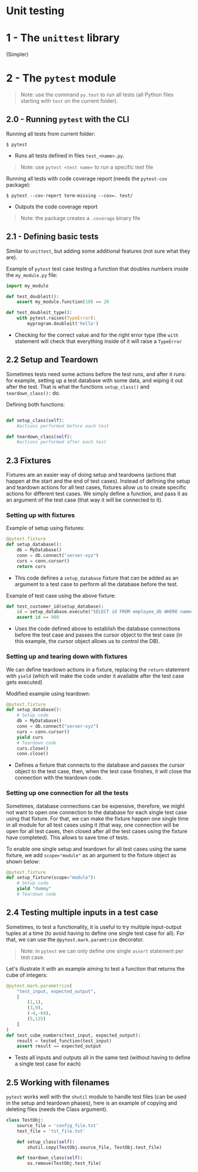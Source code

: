 # Unit testing

# 1 - The `unittest` library
(Simpler)

# 2 - The `pytest` module
> Note: use the command `py.test` to run all tests (all Python files starting with `test` on the current folder).

## 2.0 - Running `pytest` with the CLI
Running all tests from current folder:
```
$ pytest
```
- Runs all tests defined in files `test_<name>.py`. 
> Note: use `pytest <test name>`  to run a specific test file

Running all tests with code coverage report (needs the `pytest-cov` package):
```
$ pytest --cov-report term-missing --cov=. test/
```
- Outputs the code coverage report
> Note: the package creates a `.coverage` binary file

## 2.1 - Defining basic tests
Similar to `unittest`, but adding some additional features (not sure what they are).

Example of `pytest` test case testing a function that doubles numbers inside the `my_module.py` file:
```python
import my_module

def test_doubleit():
	assert my_module.function(10) == 20

def test_doubleit_type():
	with pytest.raises(TypeError):
		myprogram.doubleit('hello')
```
* Checking for the correct value and for the right error type (the `with`  statement will check that everything inside of it will raise a `TypeError`

## 2.2 Setup and Teardown
Sometimes tests need some actions before the test runs, and after it runs: for example, setting up a test database with some data, and wiping it out after the test. That is what the functions `setup_class()` and `teardown_class():` do.

Defining both functions:
```python

def setup_class(self):
	#actions performed before each test

def teardown_class(self):
	#actions performed after each test
```

## 2.3 Fixtures
Fixtures are an easier way of doing setup and teardowns (actions that happen at the start and the end of test cases). Instead of defining the setup and teardown actions for all test cases, fixtures allow us to create specific actions for different test cases. We simply define a function, and pass it as an argument of the test case (that way it will be connected to it).

### Setting up with fixtures
Example of setup using fixtures:
```python
@pytest.fixture
def setup_database():
	db = MyDatabase()
	conn = db.connect("server-xyz")
	curs = conn.cursor()
	return curs
```
- This code defines a `setup_database` fixture that can be added as an argument to a test case to perform all the database before the test.

Example of test case using the above fixture:
```python
def test_customer_id(setup_database):
	id = setup_database.execute("SELECT id FROM employee_db WHERE name=Lennon")
	assert id == 909
```
- Uses the code defined above to establish the database connections before the test case and passes the cursor object to the test case (in this example, the cursor object allows us to control the DB).

### Setting up and tearing down with fixtures
We can define teardown actions in a fixture, replacing the `return` statement with `yield` (which will make the code under it available after the test case gets executed)

Modified example using teardown:
```python
@pytest.fixture
def setup_database():
	# Setup code
	db = MyDatabase()
	conn = db.connect("server-xyz")
	curs = conn.cursor()
	yield curs
	# Teardown code
	curs.close()
	conn.close()
```
- Defines a fixture that connects to the database and passes the cursor object to the test case, then, when the test case finishes, it will close the connection with the teardown code.

### Setting up one connection for all the tests
Sometimes, database connections can be expensive, therefore, we might not want to open one connection to the database for each single test case using that fixture. For that, we can make the fixture happen one single time in all module for all test cases using it (that way, one connection will be open for all test cases, then closed after all the test cases using the fixture have completed). This allows to save time of tests.

To enable one single setup and teardown for all test cases using the same fixture, we add `scope="module"` as an argument to the fixture object as shown below:
```python
@pytest.fixture
def setup_fixture(scope="module"):
	# Setup code
	yield "dummy"
	# Teardown code
```
## 2.4 Testing multiple inputs in a test case
Sometimes, to test a functionality, it is useful to try multiple input-output tuples at a time (to avoid having to define one single test case for all). For that, we can use the `@pytest.mark.paramtrize` decorator.
> Note: in `pytest` we can only define one single `assert` statement per test case.

Let's illustrate it with an example aiming to test a function that returns the cube of integers:
```python
@pytest.mark.parametrize(
	"test_input, expected_output",
	[
		(1,1),
		(3,9),
		(-4,-64),
		(5,125)
	]
)
def test_cube_numbers(test_input, expected_output):
	result = tested_function(test_input)
	assert result == expected_output
```
- Tests all inputs and outputs all in the same test (without having to define a single test case for each)



## 2.5 Working with filenames
`pytest` works well with the `shutil` module to handle test files (can be used in the setup and teardown phases), here is an example of copying and deleting files (needs the Class argument).
```python
class TestObj:
    source_file = 'config_file.txt'
    test_file = 'tst_file.txt'

    def setup_class(self):
		shutil.copy(TestObj.source_file, TestObj.test_file)

    def teardown_class(self):
        os.remove(TestObj.test_file)

```



